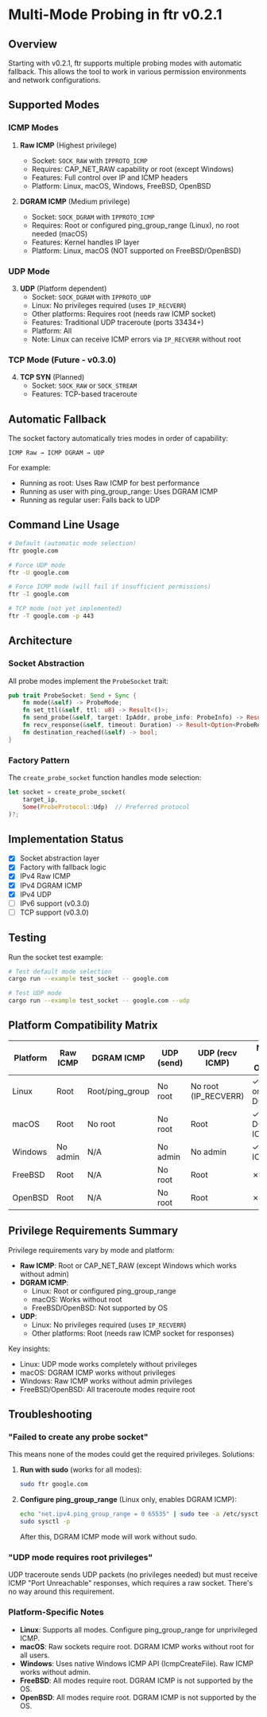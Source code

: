 # Multi-Mode Probing in ftr v0.2.1

## Overview

Starting with v0.2.1, ftr supports multiple probing modes with automatic fallback. This allows the tool to work in various permission environments and network configurations.

## Supported Modes

### ICMP Modes

1. **Raw ICMP** (Highest privilege)
   - Socket: `SOCK_RAW` with `IPPROTO_ICMP`
   - Requires: CAP_NET_RAW capability or root (except Windows)
   - Features: Full control over IP and ICMP headers
   - Platform: Linux, macOS, Windows, FreeBSD, OpenBSD

2. **DGRAM ICMP** (Medium privilege)
   - Socket: `SOCK_DGRAM` with `IPPROTO_ICMP` 
   - Requires: Root or configured ping_group_range (Linux), no root needed (macOS)
   - Features: Kernel handles IP layer
   - Platform: Linux, macOS (NOT supported on FreeBSD/OpenBSD)

### UDP Mode

3. **UDP** (Platform dependent)
   - Socket: `SOCK_DGRAM` with `IPPROTO_UDP`
   - Linux: No privileges required (uses `IP_RECVERR`)
   - Other platforms: Requires root (needs raw ICMP socket)
   - Features: Traditional UDP traceroute (ports 33434+)
   - Platform: All
   - Note: Linux can receive ICMP errors via `IP_RECVERR` without root

### TCP Mode (Future - v0.3.0)

4. **TCP SYN** (Planned)
   - Socket: `SOCK_RAW` or `SOCK_STREAM`
   - Features: TCP-based traceroute

## Automatic Fallback

The socket factory automatically tries modes in order of capability:

```
ICMP Raw → ICMP DGRAM → UDP
```

For example:
- Running as root: Uses Raw ICMP for best performance
- Running as user with ping_group_range: Uses DGRAM ICMP
- Running as regular user: Falls back to UDP

## Command Line Usage

```bash
# Default (automatic mode selection)
ftr google.com

# Force UDP mode
ftr -U google.com

# Force ICMP mode (will fail if insufficient permissions)
ftr -I google.com

# TCP mode (not yet implemented)
ftr -T google.com -p 443
```

## Architecture

### Socket Abstraction

All probe modes implement the `ProbeSocket` trait:

```rust
pub trait ProbeSocket: Send + Sync {
    fn mode(&self) -> ProbeMode;
    fn set_ttl(&self, ttl: u8) -> Result<()>;
    fn send_probe(&self, target: IpAddr, probe_info: ProbeInfo) -> Result<()>;
    fn recv_response(&self, timeout: Duration) -> Result<Option<ProbeResponse>>;
    fn destination_reached(&self) -> bool;
}
```

### Factory Pattern

The `create_probe_socket` function handles mode selection:

```rust
let socket = create_probe_socket(
    target_ip,
    Some(ProbeProtocol::Udp)  // Preferred protocol
)?;
```

## Implementation Status

- [x] Socket abstraction layer
- [x] Factory with fallback logic
- [x] IPv4 Raw ICMP
- [x] IPv4 DGRAM ICMP  
- [x] IPv4 UDP
- [ ] IPv6 support (v0.3.0)
- [ ] TCP support (v0.3.0)

## Testing

Run the socket test example:

```bash
# Test default mode selection
cargo run --example test_socket -- google.com

# Test UDP mode
cargo run --example test_socket -- google.com --udp
```

## Platform Compatibility Matrix

| Platform | Raw ICMP | DGRAM ICMP | UDP (send) | UDP (recv ICMP) | Non-root Option |
|----------|----------|------------|------------|-----------------|-----------------|
| Linux    | Root     | Root/ping_group | No root | No root (IP_RECVERR) | ✓ UDP or DGRAM |
| macOS    | Root     | No root    | No root    | Root            | ✓ DGRAM ICMP    |
| Windows  | No admin | N/A        | No admin   | No admin        | ✓ Raw ICMP      |
| FreeBSD  | Root     | N/A        | No root    | Root            | ✗ None          |
| OpenBSD  | Root     | N/A        | No root    | Root            | ✗ None          |

## Privilege Requirements Summary

Privilege requirements vary by mode and platform:

- **Raw ICMP**: Root or CAP_NET_RAW (except Windows which works without admin)
- **DGRAM ICMP**: 
  - Linux: Root or configured ping_group_range
  - macOS: Works without root
  - FreeBSD/OpenBSD: Not supported by OS
- **UDP**: 
  - Linux: No privileges required (uses `IP_RECVERR`)
  - Other platforms: Root (needs raw ICMP socket for responses)

Key insights:
- Linux: UDP mode works completely without privileges
- macOS: DGRAM ICMP works without privileges
- Windows: Raw ICMP works without admin privileges
- FreeBSD/OpenBSD: All traceroute modes require root

## Troubleshooting

### "Failed to create any probe socket"

This means none of the modes could get the required privileges. Solutions:

1. **Run with sudo** (works for all modes):
   ```bash
   sudo ftr google.com
   ```

2. **Configure ping_group_range** (Linux only, enables DGRAM ICMP):
   ```bash
   echo "net.ipv4.ping_group_range = 0 65535" | sudo tee -a /etc/sysctl.conf
   sudo sysctl -p
   ```
   After this, DGRAM ICMP mode will work without sudo.

### "UDP mode requires root privileges"

UDP traceroute sends UDP packets (no privileges needed) but must receive ICMP "Port Unreachable" responses, which requires a raw socket. There's no way around this requirement.

### Platform-Specific Notes

- **Linux**: Supports all modes. Configure ping_group_range for unprivileged ICMP.
- **macOS**: Raw sockets require root. DGRAM ICMP works without root for all users.
- **Windows**: Uses native Windows ICMP API (IcmpCreateFile). Raw ICMP works without admin.
- **FreeBSD**: All modes require root. DGRAM ICMP is not supported by the OS.
- **OpenBSD**: All modes require root. DGRAM ICMP is not supported by the OS.